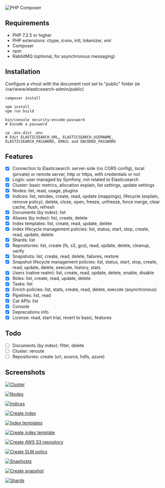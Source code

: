 ![PHP Composer](https://github.com/stephanediondev/elasticsearch-admin/workflows/PHP%20Composer/badge.svg)

## Requirements

- PHP 7.2.5 or higher
- PHP extensions: ctype, iconv, intl, tokenizer, xml
- Composer
- npm
- RabbitMQ (optional, for asynchronous messaging)

## Installation

Configure a vhost with the document root set to "public" folder (ie /var/www/elasticsearch-admin/public)

```
composer install

npm install
npm run build

bin/console security:encode-password
# Encode a password

cp .env.dist .env
# Edit ELASTICSEARCH_URL, ELASTICSEARCH_USERNAME, ELASTICSEARCH_PASSWORD, EMAIL and ENCODED_PASSWORD
```

## Features

- [x] Connection to Elasticsearch: server-side (no CORS config), local (private) or remote server, http or https, with credentials or not
- [x] Login: user managed by Symfony, not related to Elasticsearch
- [x] Cluster: basic metrics, allocation explain, list settings, update settings
- [x] Nodes: list, read, usage, plugins
- [x] Indices: list, reindex, create, read, update (mappings), lifecycle (explain, remove policy), delete, close, open, freeze, unfreeze, force merge, clear cache, flush, refresh
- [x] Documents (by index): list
- [x] Aliases (by index): list, create, delete
- [x] Index templates: list, create, read, update, delete
- [x] Index lifecycle management policies: list, status, start, stop, create, read, update, delete
- [x] Shards: list
- [x] Repositories: list, create (fs, s3, gcs), read, update, delete, cleanup, verify
- [x] Snapshots: list, create, read, delete, failures, restore
- [x] Snapshot lifecycle management policies: list, status, start, stop, create, read, update, delete, execute, history, stats
- [x] Users (native realm): list, create, read, update, delete, enable, disable
- [x] Roles: list, create, read, update, delete
- [x] Tasks: list
- [x] Enrich policies: list, stats, create, read, delete, execute (asynchronous)
- [x] Pipelines: list, read
- [x] Cat APIs: list
- [x] Console
- [x] Deprecations info
- [x] License: read, start trial, revert to basic, features

## Todo

- [ ] Documents (by index): filter, delete
- [ ] Cluster: reroute
- [ ] Repositories: create (url, source, hdfs, azure)

## Screenshots

[![Cluster](assets/images/resized-cluster.png)](assets/images/original-cluster.png)

[![Nodes](assets/images/resized-nodes.png)](assets/images/original-nodes.png)

[![Indices](assets/images/resized-indices.png)](assets/images/original-indices.png)

[![Create index](assets/images/resized-index-create.png)](assets/images/original-index-create.png)

[![Index templates](assets/images/resized-index-templates.png)](assets/images/original-index-templates.png)

[![Create index template](assets/images/resized-index-template-create.png)](assets/images/original-index-template-create.png)

[![Create AWS S3 repository](assets/images/resized-repository-create-s3.png)](assets/images/original-repository-create-s3.png)

[![Create SLM policy](assets/images/resized-slm-policy-create.png)](assets/images/original-slm-policy-create.png)

[![Snaphosts](assets/images/resized-snapshots.png)](assets/images/original-snapshots.png)

[![Create snapshot](assets/images/resized-snapshot-create.png)](assets/images/original-snapshot-create.png)

[![Shards](assets/images/resized-shards.png)](assets/images/original-shards.png)
